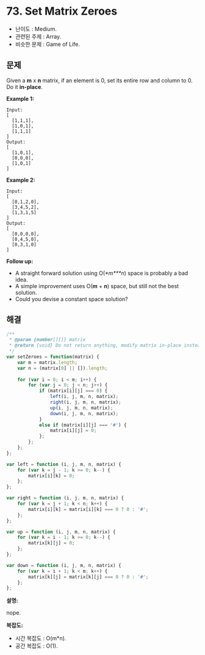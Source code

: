 # 73. Set Matrix Zeroes

- 난이도 : Medium.
- 관련된 주제 : Array.
- 비슷한 문제 :  Game of Life.

## 문제

Given a **m** x **n** matrix, if an element is 0, set its entire row and column to 0. Do it **in-place**.

**Example 1:**

```
Input: 
[
  [1,1,1],
  [1,0,1],
  [1,1,1]
]
Output: 
[
  [1,0,1],
  [0,0,0],
  [1,0,1]
]
```

**Example 2:**

```
Input: 
[
  [0,1,2,0],
  [3,4,5,2],
  [1,3,1,5]
]
Output: 
[
  [0,0,0,0],
  [0,4,5,0],
  [0,3,1,0]
]
```

**Follow up:**

- A straight forward solution using O(**m\**\**n**) space is probably a bad idea.
- A simple improvement uses O(**m** + **n**) space, but still not the best solution.
- Could you devise a constant space solution?

## 해결

```javascript
/**
 * @param {number[][]} matrix
 * @return {void} Do not return anything, modify matrix in-place instead.
 */
var setZeroes = function(matrix) {
    var m = matrix.length;
    var n = (matrix[0] || []).length;
    
    for (var i = 0; i < m; i++) {
        for (var j = 0; j < n; j++) {
            if (matrix[i][j] === 0) {
                left(i, j, m, n, matrix);
                right(i, j, m, n, matrix);
                up(i, j, m, n, matrix);
                down(i, j, m, n, matrix);
            } 
            else if (matrix[i][j] === '#') {
                matrix[i][j] = 0;
            };
        };
    };
};

var left = function (i, j, m, n, matrix) {
    for (var k = j - 1; k >= 0; k--) {
        matrix[i][k] = 0;
    };
};

var right = function (i, j, m, n, matrix) {
    for (var k = j + 1; k < n; k++) {
        matrix[i][k] = matrix[i][k] === 0 ? 0 : '#';
    };
};

var up = function (i, j, m, n, matrix) {
    for (var k = i - 1; k >= 0; k--) {
        matrix[k][j] = 0;
    };
};

var down = function (i, j, m, n, matrix) {
    for (var k = i + 1; k < m; k++) {
        matrix[k][j] = matrix[k][j] === 0 ? 0 : '#';
    };
};
```

**설명:**

nope.

**복잡도:**

- 시간 복잡도 : O(m*n).
- 공간 복잡도 : O(1).